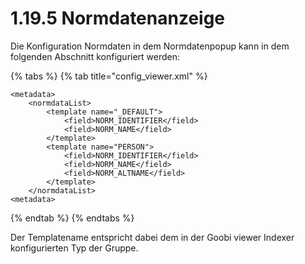 # 1.19.5 Normdatenanzeige

Die Konfiguration Normdaten in dem Normdatenpopup kann in dem folgenden Abschnitt konfiguriert werden:

{% tabs %}
{% tab title="config\_viewer.xml" %}
```markup
<metadata>
    <normdataList>
        <template name="_DEFAULT">
            <field>NORM_IDENTIFIER</field>
            <field>NORM_NAME</field>
        </template>
        <template name="PERSON">
            <field>NORM_IDENTIFIER</field>
            <field>NORM_NAME</field>
            <field>NORM_ALTNAME</field>
        </template>
    </normdataList>
<metadata>
```
{% endtab %}
{% endtabs %}

Der Templatename entspricht dabei dem in der Goobi viewer Indexer konfigurierten Typ der Gruppe.




